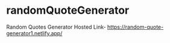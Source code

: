 # randomQuoteGenerator
Random Quotes Generator
Hosted Link- https://random-quote-generator1.netlify.app/
